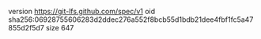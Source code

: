 version https://git-lfs.github.com/spec/v1
oid sha256:06928755606283d2ddec276a552f8bcb55d1bdb21dee4fbf1fc5a47855d2f5d7
size 647
